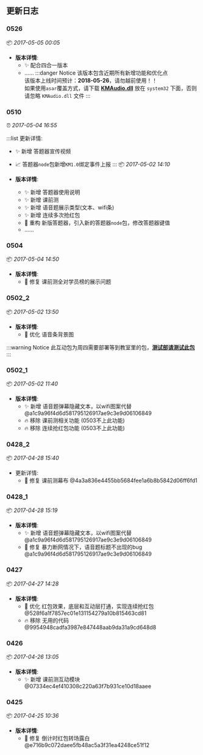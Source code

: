 ## 更新日志

### 0526
:package: *2017-05-05 00:05*
- **版本详情**:
  - ✨ 配合四合一版本
  - ……
:::danger Notice
  该版本包含近期所有新增功能和优化点<br />
  该版本上线时间预计：**2018-05-26**，请勿越前使用！！<br />
  如果使用`asar`覆盖方式，请下载 [**KMAudio.dll**](//chn-iscreen-release.nmtree.com/0510/KMAudio.dll) 放在 `system32` 下面，否则请忽略 `KMAudio.dll` 文件
:::

### 0510
:alarm_clock: <span>*2017-05-04 16:55*</span> 

:::list 更新详情:
  - ✨  新增 答题器宣传视频
  - 📈  答题器`node`包新增`KM1.0`绑定事件上报
:::
:package: *2017-05-02 14:10*

- **版本详情**:
  - ✨  新增 答题器使用说明
  - ✨  新增 课前测
  - ✨  新增 语音题展示类型(文本、wifi条)
  - ✨  新增 连续多次抢红包
  - 🔨  重构 新版答题器，引入新的答题器`node`包，修改答题器键值
  - ……

### 0504
:package: *2017-05-04 14:50*
- **版本详情**:
  - 🐛  修复 课前测全对学员榜的展示问题

### 0502_2
:package: *2017-05-02 13:50*
- **版本详情**:
  - 🎨  优化 语音条背景图

:::warning Notice
此互动包为周四需要部署等到教室里的包，<u>**测试部请测试此包**</u>
:::
### 0502_1
:package: *2017-05-02 11:40*
- **版本详情**:
  - ✨  新增 语音题弹幕隐藏文本，以wifi图案代替 @a1c9a96f4d6d581795126917ae9c3e9d06106849
  - 🔥  移除 课前测相关功能 (0503不上此功能)
  - 🔥  移除 连续抢红包功能 (0503不上此功能)

### 0428_2
:package: *2017-04-28 15:40*
- 更新详情:
  - 🐛  修复 课前测幕布 @4a3a836e4455bb5684fee1a6b8b5842d06ff6fd1

### 0428_1
:package: *2017-04-28 15:19*
- **版本详情**:
  - ✨  新增 语音题弹幕隐藏文本，以wifi图案代替 @a1c9a96f4d6d581795126917ae9c3e9d06106849
  - 🐛  修复 暴力断网情况下，语音题标题不出现的bug @a1c9a96f4d6d581795126917ae9c3e9d06106849

### 0427
:package: *2017-04-27 14:28*
- **版本详情**:
  - 🎨  优化 红包效果，底层和互动层打通，实现连续抢红包 @528f6a1f7857ec01e131154279a10b815463cd81
  - 🔥  移除 无用的代码 @9954948cadfa3987e847448aab9da31a9cd648d8


### 0426
:package: *2017-04-26 13:05*
- **版本详情**:
  - ✨  新增 课前测互动模块 @07334ec4ef410308c220a63f7b931ce10d18aaee

### 0425
:package: *2017-04-25 10:36*
- **版本详情**:
  - 🐛  修复 倒计时红包转场露白 @e716b9c072daee5fb48ac5a3f31ea4248ce51f12